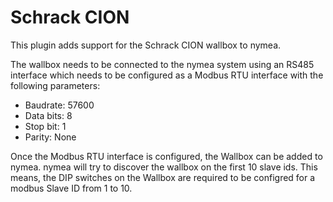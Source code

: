 # Schrack CION

This plugin adds support for the Schrack CION wallbox to nymea.

The wallbox needs to be connected to the nymea system using an RS485 interface which needs to be configured as a Modbus RTU interface with the following parameters:
* Baudrate: 57600 
* Data bits: 8
* Stop bit: 1
* Parity: None

Once the Modbus RTU interface is configured, the Wallbox can be added to nymea. nymea will try to discover the wallbox on the first 10 slave ids. This means, the DIP switches on the Wallbox are required to be configred for a modbus Slave ID from 1 to 10.

